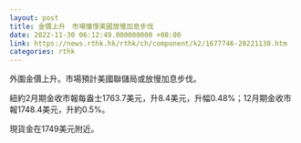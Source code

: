 ```yaml
---
layout: post
title: 金價上升　市場憧憬美國放慢加息步伐
date: 2022-11-30 06:12:49.000000000 +08:00
link: https://news.rthk.hk/rthk/ch/component/k2/1677746-20221130.htm
categories: rthk
---
```


外圍金價上升。市場預計美國聯儲局或放慢加息步伐。

紐約2月期金收市報每盎士1763.7美元，升8.4美元，升幅0.48%；12月期金收市報1748.4美元，升約0.5%。

現貨金在1749美元附近。
